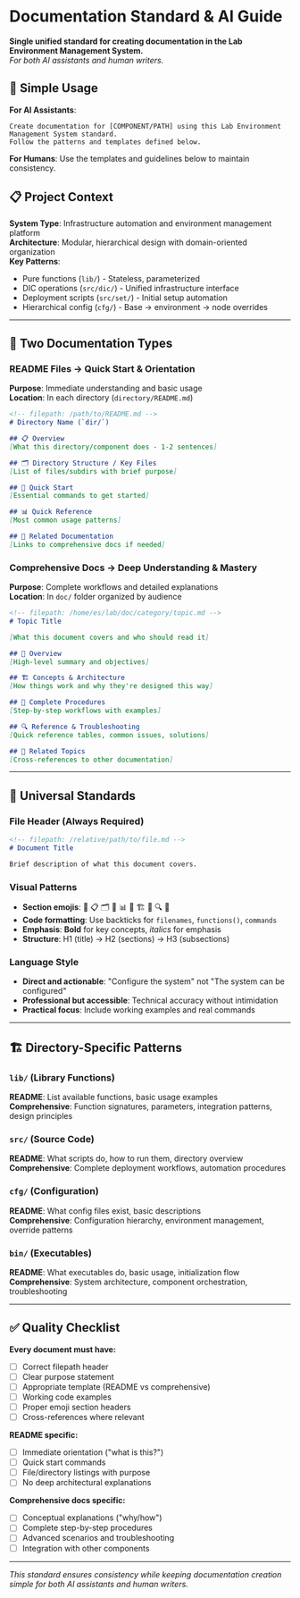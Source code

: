 # Documentation Standard & AI Guide

**Single unified standard for creating documentation in the Lab Environment Management System.**  
*For both AI assistants and human writers.*

## 🎯 Simple Usage

**For AI Assistants**: 
```
Create documentation for [COMPONENT/PATH] using this Lab Environment Management System standard. 
Follow the patterns and templates defined below.
```

**For Humans**: Use the templates and guidelines below to maintain consistency.

## 📋 Project Context

**System Type**: Infrastructure automation and environment management platform  
**Architecture**: Modular, hierarchical design with domain-oriented organization  
**Key Patterns**: 
- Pure functions (`lib/`) - Stateless, parameterized
- DIC operations (`src/dic/`) - Unified infrastructure interface  
- Deployment scripts (`src/set/`) - Initial setup automation
- Hierarchical config (`cfg/`) - Base → environment → node overrides

---

## 📖 Two Documentation Types

### README Files → **Quick Start & Orientation**
**Purpose**: Immediate understanding and basic usage  
**Location**: In each directory (`directory/README.md`)

```markdown
<!-- filepath: /path/to/README.md -->
# Directory Name (`dir/`)

## 📋 Overview
[What this directory/component does - 1-2 sentences]

## 🗂️ Directory Structure / Key Files
[List of files/subdirs with brief purpose]

## 🚀 Quick Start
[Essential commands to get started]

## 📊 Quick Reference  
[Most common usage patterns]

## 🔗 Related Documentation
[Links to comprehensive docs if needed]
```

### Comprehensive Docs → **Deep Understanding & Mastery**
**Purpose**: Complete workflows and detailed explanations  
**Location**: In `doc/` folder organized by audience

```markdown
<!-- filepath: /home/es/lab/doc/category/topic.md -->
# Topic Title

[What this document covers and who should read it]

## 🎯 Overview
[High-level summary and objectives]

## 🏗️ Concepts & Architecture
[How things work and why they're designed this way]

## 🔧 Complete Procedures
[Step-by-step workflows with examples]

## 🔍 Reference & Troubleshooting
[Quick reference tables, common issues, solutions]

## 🔗 Related Topics
[Cross-references to other documentation]
```

---

## 🎨 Universal Standards

### File Header (Always Required)
```markdown
<!-- filepath: /relative/path/to/file.md -->
# Document Title

Brief description of what this document covers.
```

### Visual Patterns
- **Section emojis**: 🎯 📋 🗂️ 🚀 📊 🔗 🏗️ 🔧 🔍 🧪
- **Code formatting**: Use backticks for `filenames`, `functions()`, `commands`
- **Emphasis**: **Bold** for key concepts, *italics* for emphasis
- **Structure**: H1 (title) → H2 (sections) → H3 (subsections)

### Language Style
- **Direct and actionable**: "Configure the system" not "The system can be configured"
- **Professional but accessible**: Technical accuracy without intimidation
- **Practical focus**: Include working examples and real commands

---

## 🏗️ Directory-Specific Patterns

### `lib/` (Library Functions)
**README**: List available functions, basic usage examples  
**Comprehensive**: Function signatures, parameters, integration patterns, design principles

### `src/` (Source Code) 
**README**: What scripts do, how to run them, directory overview  
**Comprehensive**: Complete deployment workflows, automation procedures

### `cfg/` (Configuration)
**README**: What config files exist, basic descriptions  
**Comprehensive**: Configuration hierarchy, environment management, override patterns

### `bin/` (Executables)
**README**: What executables do, basic usage, initialization flow  
**Comprehensive**: System architecture, component orchestration, troubleshooting

---

## ✅ Quality Checklist

**Every document must have:**
- [ ] Correct filepath header
- [ ] Clear purpose statement  
- [ ] Appropriate template (README vs comprehensive)
- [ ] Working code examples
- [ ] Proper emoji section headers
- [ ] Cross-references where relevant

**README specific:**
- [ ] Immediate orientation ("what is this?")
- [ ] Quick start commands
- [ ] File/directory listings with purpose
- [ ] No deep architectural explanations

**Comprehensive docs specific:**
- [ ] Conceptual explanations ("why/how")
- [ ] Complete step-by-step procedures
- [ ] Advanced scenarios and troubleshooting
- [ ] Integration with other components

---

*This standard ensures consistency while keeping documentation creation simple for both AI assistants and human writers.*
